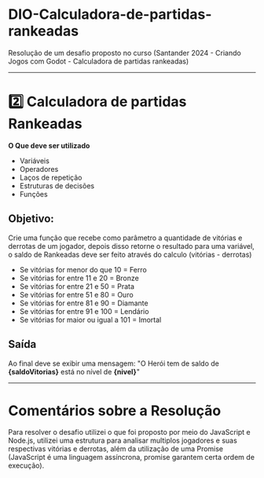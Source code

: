 # DIO-Calculadora-de-partidas-rankeadas

Resolução de um desafio proposto no curso
(Santander 2024 - Criando Jogos com Godot - Calculadora de partidas rankeadas)


--------------------------------------------------------------------------------------------------------------

 # 2️⃣ Calculadora de partidas Rankeadas
**O Que deve ser utilizado**

- Variáveis
- Operadores
- Laços de repetição
- Estruturas de decisões
- Funções

## Objetivo:

Crie uma função que recebe como parâmetro a quantidade de vitórias e derrotas de um jogador,
depois disso retorne o resultado para uma variável, o saldo de Rankeadas deve ser feito através do calculo (vitórias - derrotas)

- Se vitórias for menor do que 10 = Ferro    
- Se vitórias for entre 11 e 20 = Bronze
- Se vitórias for entre 21 e 50 = Prata
- Se vitórias for entre 51 e 80 = Ouro
- Se vitórias for entre 81 e 90 = Diamante
- Se vitórias for entre 91 e 100 = Lendário
- Se vitórias for maior ou igual a 101 = Imortal

## Saída

Ao final deve se exibir uma mensagem:
"O Herói tem de saldo de **{saldoVitorias}** está no nível de **{nivel}**"

--------------------------------------------------------------------------------------------------------------


# Comentários sobre a Resolução

Para resolver o desafio utilizei o que foi proposto por meio do JavaScript e Node.js, utilizei uma estrutura para analisar multiplos jogadores e suas respectivas vitórias e derrotas, além da utilização de uma Promise (JavaScript é uma linguagem assíncrona, promise garantem certa ordem de execução).
